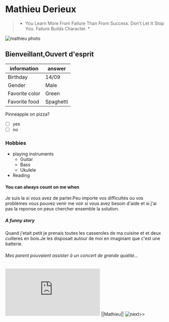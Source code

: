 # Mathieu Derieux

>* You Learn More From Failure Than From Success. Don’t Let It Stop You. Failure Builds Character. *

![mathieu photo](https://user-images.githubusercontent.com/84721817/119979750-a56b6300-bfbb-11eb-8855-bfabae2dc695.jpg)

## Bienveillant,Ouvert d'esprit  

information | answer
------------|---------
Birthday | 14/09
Gender | Male
Favorite color | Green
Favorite food | Spaghetti

Pinneapple on pizza? 
- [ ] yes
- [ ] no 

### Hobbies
* playing instruments
    * Guitar
    * Bass
    * Ukulele
* Reading 

####  You can always count on me when 
Je suis la si vous avez de parler.Peu importe vos difficultés ou vos problèmes vous pouvez venir me voir si vous avez besoin d'aide et si j'ai pas la reponse on peux chercher ensemble la solution.

##### A funny story

Quand j'etait petit je prenais toutes les casseroles de ma cuisine et et deux cuilleres en bois.Je les disposait autour de moi en imaginant que c'est une batterie.

###### Mes parent pouvaient assister à un concert de grande qualité...
![<<previous](https://github.com/sillver2000/challenge-markdown/blob/main/README.md) ||Mathieu|| ![next>>](https://github.com/MathisVkg/challenge-markdown.git)
